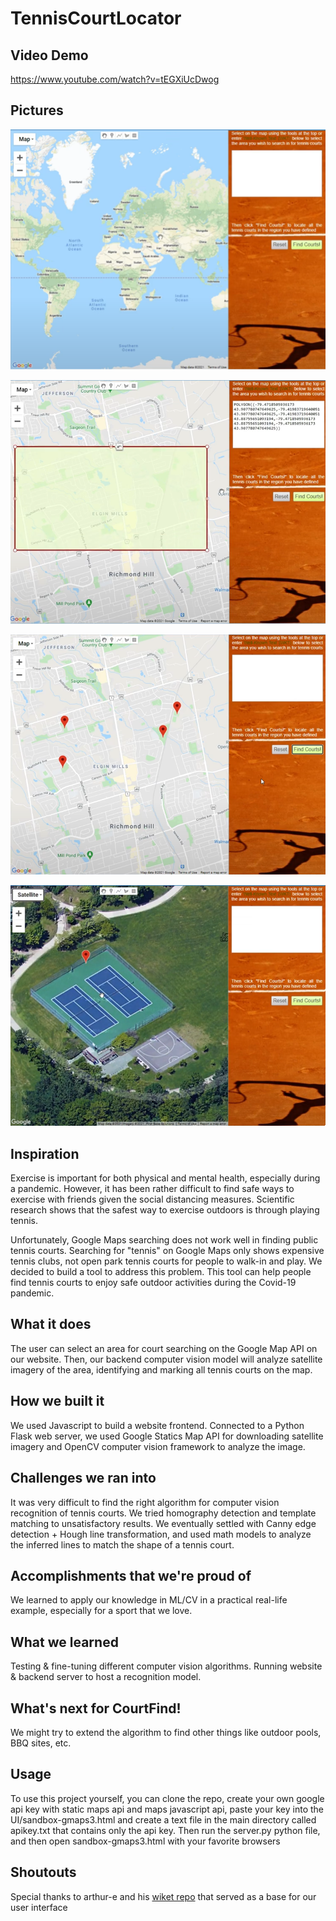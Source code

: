 # TennisCourtLocator

## Video Demo

https://www.youtube.com/watch?v=tEGXiUcDwog

## Pictures

![](DemoImage1.png)

![](DemoImage2.png)

![](DemoImage3.png)

![](DemoImage4.png)

## Inspiration
Exercise is important for both physical and mental health, especially during a pandemic. However, it has been rather difficult to find safe ways to exercise with friends given the social distancing measures. Scientific research shows that the safest way to exercise outdoors is through playing tennis.

Unfortunately, Google Maps searching does not work well in finding public tennis courts. Searching for "tennis" on Google Maps only shows expensive tennis clubs, not open park tennis courts for people to walk-in and play. We decided to build a tool to address this problem. This tool can help people find tennis courts to enjoy safe outdoor activities during the Covid-19 pandemic.

## What it does
The user can select an area for court searching on the Google Map API on our website. Then, our backend computer vision model will analyze satellite imagery of the area, identifying and marking all tennis courts on the map.

## How we built it
We used Javascript to build a website frontend. Connected to a Python Flask web server, we used Google Statics Map API for downloading satellite imagery and OpenCV computer vision framework to analyze the image.

## Challenges we ran into
It was very difficult to find the right algorithm for computer vision recognition of tennis courts. We tried homography detection and template matching to unsatisfactory results. We eventually settled with Canny edge detection + Hough line transformation, and used math models to analyze the inferred lines to match the shape of a tennis court.

## Accomplishments that we're proud of
We learned to apply our knowledge in ML/CV in a practical real-life example, especially for a sport that we love.

## What we learned
Testing & fine-tuning different computer vision algorithms. Running website & backend server to host a recognition model.

## What's next for CourtFind!
We might try to extend the algorithm to find other things like outdoor pools, BBQ sites, etc.

## Usage
To use this project yourself, you can clone the repo, create your own google api key with static maps api and maps javascript api, paste your key into the UI/sandbox-gmaps3.html and create a text file in the main directory called apikey.txt that contains only the api key. Then run the server.py python file, and then open sandbox-gmaps3.html with your favorite browsers

## Shoutouts

Special thanks to arthur-e and his [wiket repo](https://github.com/arthur-e/Wicket) that served as a base for our user interface
